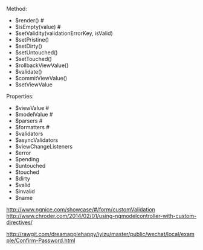 Method:
+ $render() #
+ $isEmpty(value) #
+ $setValidity(validationErrorKey, isValid)
+ $setPristine()
+ $setDirty()
+ $setUntouched()
+ $setTouched()
+ $rollbackViewValue()
+ $validate()
+ $commitViewValue()
+ $setViewValue

Properties:
+ $viewValue #
+ $modelValue #
+ $parsers #
+ $formatters #
+ $validators
+ $asyncValidators
+ $viewChangeListeners
+ $error
+ $pending
+ $untouched
+ $touched
+ $dirty
+ $valid
+ $invalid
+ $name


http://www.ngnice.com/showcase/#/form/customValidation
http://www.chroder.com/2014/02/01/using-ngmodelcontroller-with-custom-directives/


http://rawgit.com/dreamapplehappy/iyizu/master/public/wechat/local/example/Confirm-Password.html

